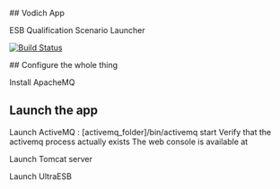 ## Vodich App

ESB Qualification Scenario Launcher

[![Build Status](http://46.101.112.94:8080/job/VodichJob/badge/icon)](http://46.101.112.94:8080/job/VodichJob)

## Configure the whole thing

Install ApacheMQ

## Launch the app

Launch ActiveMQ : [activemq_folder]/bin/activemq start 
Verify that the activemq process actually exists
The web console is available at 

Launch Tomcat server

Launch UltraESB
